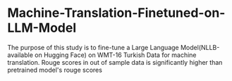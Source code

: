 # Machine-Translation-Finetuned-on-LLM-Model
The purpose of this study is to fine-tune a Large Language Model(NLLB-available on Hugging Face) on WMT-16 Turkish Data for machine translation. Rouge scores in out of sample data is significantly higher than pretrained model's rouge scores
